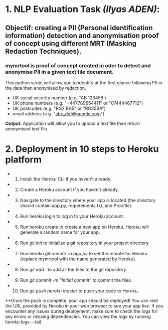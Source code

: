 # 1. NLP Evaluation Task ***(Ilyas ADEN)***:
## **Objectif:** creating a PII (Personal identification information) detection and anonymisation proof of concept using different MRT (Masking Redaction Techniques).
### **mymrtool** is proof of concept created in oder to detect and anonymise PII in a given text file document.

This python script will allow you to identify at the first glance following PII in the data then anonynised by redaction.
-	UK social security number (e.g. "AB 123456 )
-	UK phone numbers (e.g. "+447789654411" or "07444467712")
-	UK postcodes (e.g. "RG2 BA5" or "RG25BA")
-	email address (e.g. "abc_def@google.com")

**Output:** Application will allow you to upload a text file then return anonymised text file.

# 2. Deployment in 10 steps to Heroku platform
- 1. Install the Heroku CLI if you haven't already.
- 2. Create a Heroku account if you haven't already.
- 3. Navigate to the directory where your app is located (the directory should contain app.py, requirements.txt, and Procfile).
- 4. Run heroku login to log in to your Heroku account.
- 5. Run heroku create to create a new app on Heroku. Heroku will generate a random name for your app.
- 6. Run *git init* to initialize a git repository in your project directory.
- 7. Run heroku *git:remote -a app.py* to set the remote for Heroku (replace mymrtool with the name generated by Heroku).
- 8. Run *git add .* to add all the files to the git repository.
- 9. Run *git commit -m "Initial commit"* to commit the files.
- 10. Run *git push heroku master* to push your code to Heroku.
 
**Once the push is complete, your app should be deployed! You can visit the URL provided by Heroku in your web browser to see your app live.
If you encounter any issues during deployment, make sure to check the logs for any errors or missing dependencies. You can view the logs by running heroku logs --tail.
